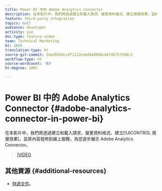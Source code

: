 ```yaml
---
title: Power BI 中的 Adobe Analytics Connector
description: 在本影片中，我們將透過建立和載入請求、變更資料格式、建立視覺效果，並將內容發佈到線上服務，為您逐步展示 Adobe Analytics Connector 功能。
feature: third-party integration
topics: null
audience: developer
activity: use
doc-type: feature video
team: Technical Marketing
kt: 1655
translation-type: ht
source-git-commit: 24ad92b0ccdf1112e3ed4a0968cd47db757598c3
workflow-type: ht
source-wordcount: '83'
ht-degree: 100%

---
```



# Power BI 中的 Adobe Analytics Connector {#adobe-analytics-connector-in-power-bi}

在本影片中，我們將透過建立和載入請求、變更資料格式、建立[!UICONTROL 視覺效果]，並將內容發佈到線上服務，為您逐步展示 Adobe Analytics Connector。

>[!VIDEO](https://video.tv.adobe.com/v/23130/?quality=12)

## 其他資源 {#additional-resources}

* [特選文件](https://docs.microsoft.com/zh-tw/power-bi/desktop-connect-adobe-analytics)。
